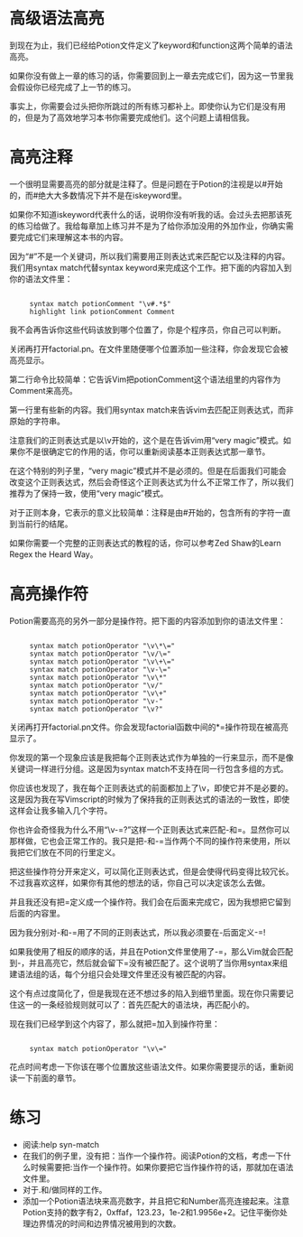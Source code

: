 # 高级语法高亮

到现在为止，我们已经给Potion文件定义了keyword和function这两个简单的语法高亮。

如果你没有做上一章的练习的话，你需要回到上一章去完成它们，因为这一节里我会假设你已经完成了上一节的练习。

事实上，你需要会过头把你所跳过的所有练习都补上。即使你认为它们是没有用的，但是为了高效地学习本书你需要完成他们。这个问题上请相信我。

     
# 高亮注释

一个很明显需要高亮的部分就是注释了。但是问题在于Potion的注视是以#开始的，而#绝大大多数情况下并不是在iskeyword里。

如果你不知道iskeyword代表什么的话，说明你没有听我的话。会过头去把那该死的练习给做了。我给每章加上练习并不是为了给你添加没用的外加作业，你确实需要完成它们来理解这本书的内容。

因为“#”不是一个关键词，所以我们需要用正则表达式来匹配它以及注释的内容。我们用syntax match代替syntax keyword来完成这个工作。把下面的内容加入到你的语法文件里：
<pre><code>
     syntax match potionComment "\v#.*$"
     highlight link potionComment Comment
</code></pre>

我不会再告诉你这些代码该放到哪个位置了，你是个程序员，你自己可以判断。

关闭再打开factorial.pn。在文件里随便哪个位置添加一些注释，你会发现它会被高亮显示。

第二行命令比较简单：它告诉Vim把potionComment这个语法组里的内容作为Comment来高亮。

第一行里有些新的内容。我们用syntax match来告诉vim去匹配正则表达式，而非原始的字符串。

注意我们的正则表达式是以\v开始的，这个是在告诉vim用“very magic”模式。如果你不是很确定它的作用的话，你可以重新阅读基本正则表达式那一章节。

在这个特别的列子里，“very magic”模式并不是必须的。但是在后面我们可能会改变这个正则表达式，然后会奇怪这个正则表达式为什么不正常工作了，所以我们推荐为了保持一致，使用“very magic”模式。

对于正则本身，它表示的意义比较简单：注释是由#开始的，包含所有的字符一直到当前行的结尾。

如果你需要一个完整的正则表达式的教程的话，你可以参考Zed Shaw的Learn Regex the Heard Way。

# 高亮操作符

Potion需要高亮的另外一部分是操作符。把下面的内容添加到你的语法文件里：
<pre><code>
     syntax match potionOperator "\v\*\="     
     syntax match potionOperator "\v/\="
     syntax match potionOperator "\v\+\="
     syntax match potionOperator "\v-\="
     syntax match potionOperator "\v\*"
     syntax match potionOperator "\v/"
     syntax match potionOperator "\v\+"
     syntax match potionOperator "\v-"
     syntax match potionOperator "\v?"
</code></pre>

关闭再打开factorial.pn文件。你会发现factorial函数中间的*=操作符现在被高亮显示了。

你发现的第一个现象应该是我把每个正则表达式作为单独的一行来显示，而不是像关键词一样进行分组。这是因为syntax match不支持在同一行包含多组的方式。

你应该也发现了，我在每个正则表达式的前面都加上了\v，即使它并不是必要的。这是因为我在写Vimscript的时候为了保持我的正则表达式的语法的一致性，即使这样会让我多输入几个字符。

你也许会奇怪我为什么不用“\v-\=?”这样一个正则表达式来匹配-和=。显然你可以那样做，它也会正常工作的。我只是把-和-=当作两个不同的操作符来使用，所以我把它们放在不同的行里定义。

把这些操作符分开来定义，可以简化正则表达式，但是会使得代码变得比较冗长。不过我喜欢这样，如果你有其他的想法的话，你自己可以决定该怎么去做。

并且我还没有把=定义成一个操作符。我们会在后面来完成它，因为我想把它留到后面的内容里。

因为我分别对-和-=用了不同的正则表达式，所以我必须要在-后面定义-=!

如果我使用了相反的顺序的话，并且在Potion文件里使用了-=，那么Vim就会匹配到-，并且高亮它，然后就会留下=没有被匹配了。这个说明了当你用syntax来组建语法组的话，每个分组只会处理文件里还没有被匹配的内容。

这个有点过度简化了，但是我现在还不想过多的陷入到细节里面。现在你只需要记住这一的一条经验规则就可以了：首先匹配大的语法块，再匹配小的。

现在我们已经学到这个内容了，那么就把=加入到操作符里：
<pre><code>
     syntax match potionOperator "\v\="
</code></pre>

花点时间考虑一下你该在哪个位置放这些语法文件。如果你需要提示的话，重新阅读一下前面的章节。

# 练习

- 阅读:help syn-match
- 在我们的例子里，没有把：当作一个操作符。阅读Potion的文档，考虑一下什么时候需要把:当作一个操作符。如果你要把它当作操作符的话，那就加在语法文件里。
- 对于.和/做同样的工作。
- 添加一个Potion语法块来高亮数字，并且把它和Number高亮连接起来。注意Potion支持的数字有2，0xffaf，123.23，1e-2和1.9956e+2。记住平衡你处理边界情况的时间和边界情况被用到的次数。  
